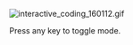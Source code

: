 ![interactive_coding_160112.gif](https://raw.github.com/miyabi/interactive_coding_160112/master/interactive_coding_160112.gif)

Press any key to toggle mode.